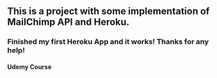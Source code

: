 ## This is a project with some implementation of MailChimp API and Heroku.
### Finished my first Heroku App and it works! Thanks for any help!
#### Udemy Course